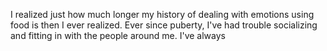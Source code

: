 I realized just how much longer my history of dealing with emotions using food is then I ever realized. Ever since puberty, I've had trouble socializing and fitting in with the people around me. I've always 

